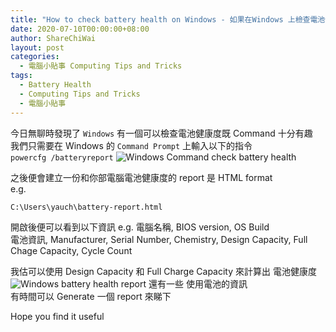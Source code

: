 ```yaml
---
title: "How to check battery health on Windows - 如果在Windows 上檢查電池健康度."
date: 2020-07-10T00:00:00+08:00
author: ShareChiWai
layout: post
categories:
  - 電腦小貼事 Computing Tips and Tricks
tags:
  - Battery Health
  - Computing Tips and Tricks
  - 電腦小貼事
---
```


今日無聊時發現了 `Windows` 有一個可以檢查電池健康度既 Command 十分有趣  
我們只需要在 Windows 的 `Command Prompt` 上輸入以下的指令  
`powercfg /batteryreport`
![Windows Command check battery health](/img/2020/windows-check-battery-health.png "Windows Command check battery health")

之後便會建立一份和你部電腦電池健康度的 report 是 HTML format  
e.g.

```
C:\Users\yauch\battery-report.html
```

開啟後便可以看到以下資訊
e.g.
電腦名稱, BIOS version, OS Build  
電池資訊, Manufacturer, Serial Number, Chemistry, Design Capacity, Full Chage Capacity, Cycle Count

我估可以使用 Design Capacity 和 Full Charge Capacity 來計算出 電池健康度  
![Windows battery health report](/img/2020/battery-report.png "Windows  battery health report")
還有一些 使用電池的資訊  
有時間可以 Generate 一個 report 來睇下

Hope you find it useful
